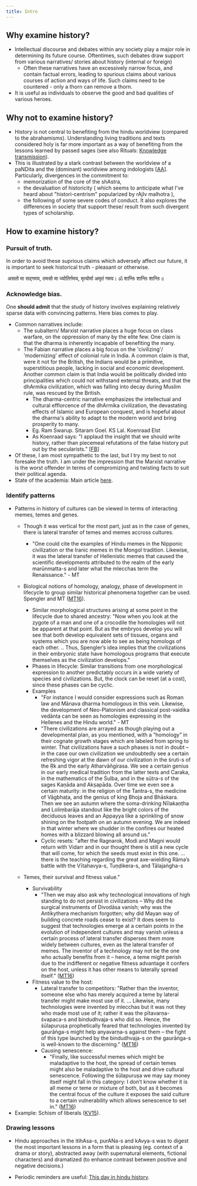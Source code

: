 ```yaml
---
title: Intro
---
```

  

## Why examine history?

- Intellectual discourse and debates within any society play a major role in determining its future course. Oftentimes, such debates draw support from various narratives/ stories about history (internal or foreign)
    - Often these narratives have an excessively narrow focus, and contain factual errors, leading to spurious claims about various courses of action and ways of life. Such claims need to be countered - only a thorn can remove a thorn.
- It is useful as individuals to observe the good and bad qualities of various heroes.

## Why not to examine history?

- History is not central to benefiting from the hindu worldview (compared to the abrahamisms). Understanding living traditions and texts considered holy is far more important as a way of benefiting from the lessons learned by passed sages (see also Rituals: [Knowledge transmission](https://sites.google.com/site/hinduvichaarah/sanskarah/svacarah#TOC-Knowledge-transmission)).
- This is illustrated by a stark contrast between the worldview of a paNDita and the (dominant) worldview among indologists \[[AA](https://archive.org/stream/paNDit-papers/ScholasticismPanditTraditionalScholarshipInIndiaFestschriftOrCommeomorationParameswaraAithalAxelMichaelsarticles#page/n51/mode/2up)\]. Particularly, divergences in the commitment to:
    - memorization of the core of the shAstra,
    - the devaluation of historicity ( which seems to anticipate what I've heard about "histori-centrism" popularized by rAjIv malhotra ),
    - the following of some severe codes of conduct. It also explores the differences in society that support these/ result from such divergent types of scholarship.

## How to examine history?

### Pursuit of truth.  

In order to avoid these suprious claims which adversely affect our future, it is important to seek historical truth - pleasant or otherwise.

 असतो मा सद्गमय, तमसो मा ज्योतिर्गमय, मृत्योर्मा अमृतं गमय। ॐ शान्तिः शान्तिः शान्तिः॥

### Acknowledge bias.

One **should admit** that the study of history involves explaining relatively sparse data with convincing patterns. Here bias comes to play.

- Common narratives include:
    - The subaltern/ Marxist narrative places a huge focus on class warfare, on the oppression of many by the elite few. One claim is that the dharma is inherently incapable of benefiting the many.
    - The Fabian narrative places a big focus on the 'civilizing'/ 'modernizing' effect of colonial rule in India. A common claim is that, were it not for the British, the Indians would be a primitive, superstitious people, lacking in social and economic development. Another common claim is that India would be politically divided into principalities which could not withstand external threats, and that the dhArmika civilization, which was falling into decay during Muslim rule, was rescued by the British.
        - The dharma-centric narrative emphasizes the intellectual and cultural efflorcence of the dhArmika civilization, the devastating effects of Islamic and European conquest, and is hopeful about the dharma's ability to adapt to the modern world and bring prosperity to many.
        - Eg. Ram Swarup. Sitaram Goel. KS Lal. Koenraad Elst
        - As Koenraad says: "I applaud the insight that we should write history, rather than piecemeal refutations of the false history put out by the secularists." \[[FB](https://www.facebook.com/vikramvgarg/posts/10104784482166260?comment_id=10104785819960310&notif_t=like)\]
- Of these, I am most sympathetic to the last, but I try my best to not foresake the truth. I am under the impression that the Marxist narrative is the worst offender in terms of compromizing and twisting facts to suit their political agenda.
- State of the academia: Main article [here](https://sites.google.com/site/hinduvichaarah/vairinah/academic-subversion).

### Identify patterns

- Patterns in history of cultures can be viewed in terms of interacting memes, temes and genes.
    - Though it was vertical for the most part, just as in the case of genes, there is lateral transfer of temes and memes accross cultures.
        - "One could cite the examples of Hindu memes in the Nipponic civilization or the Iranic memes in the Mongol tradition. Likewise, it was the lateral transfer of Hellenistic memes that caused the scientific developments attributed to the realm of the early marūnmatta-s and later what the mlecchas term the Renaissance." - MT  
            
    - Biological notions of homology, analogy, phase of development in lifecycle to group similar historical phenomena together can be used. Spengler and MT ([MT16](https://manasataramgini.wordpress.com/2015/06/15/sulapuru%E1%B9%A3a-catvarakam-3-a-method-for-the-analysis-of-history/)).
        - Similar morphological structures arising at some point in the lifecycle due to shared ancestry: "Now when you look at the zygote of a man and one of a crocodile the homologies will not be apparent at that point. But as the embryos develop you will see that both develop equivalent sets of tissues, organs and systems which you are now able to see as being homologs of each other. .. Thus, Spengler’s idea implies that the civilizations in their embryonic state have homologous programs that execute themselves as the civilization develops."
        - Phases in lifecycle: Similar transitions from one morphological expression to another predictably occurs in a wide variety of species and civilizations. But, the clock can be reset (at a cost), since these phases can be cyclic.
        - Examples
            - "For instance I would consider expressions such as Roman law and Mānava dharma homologous in this vein. Likewise, the development of Neo-Platonism and classical post-vaidika vedānta can be seen as homologies expressing in the Hellenes and the Hindu world." - MT
            - "There civilizations are arrayed as though playing out a developmental plan, as you mentioned, with a ”homology” in their cognate growth stages which are labeled from spring to winter. That civilizations have a such phases is not in doubt – in the case our own civilization we undoubtedly see a certain refreshing vigor at the dawn of our civilization in the śruti-s of the Ṛk and the early Atharvāñgirasa. We see a certain genius in our early medical tradition from the latter texts and Caraka, in the mathematics of the Śulba, and in the sūtra-s of the sages Kaṇāda and Akṣapāda. Over time we even see a certain maturity: in the religion of the Tantra-s, the medicine of Vāgbhaṭa, and the genius of king Bhoja and Bhāskara. Then we see an autumn where the soma-drinking Nīlakaṇṭha and Loliṃbarāja standout like the bright colors of the deciduous leaves and an Appayya like a sprinkling of snow shining on the footpath on an autumn evening. We are indeed in that winter where we shudder in the confines our heated homes with a blizzard blowing all around us."
            - Cyclic resets: "after the Ragnarok, Modi and Magni would return with Vidarr and in our thought there is still a new cycle that will come, for which the seeds must exist in this one. ... there is the teaching regarding the great axe-wielding Rāma’s battle with the Vītahavya-s, Tuṇḍikera-s, and Tālajaṅgha-s
    - Temes, their survival and fitness value."
        - Survivability
            - "Then we may also ask why technological innovations of high standing to do not persist in civilizations – Why did the surgical instruments of Divodāsa vanish; why was the Antikythera mechanism forgotten; why did Mayan way of building concrete roads cease to exist? It does seem to suggest that technologies emerge at a certain points in the evolution of independent cultures and may vanish unless a certain process of lateral transfer disperses them more widely between cultures, even as the lateral transfer of memes. The inventor of a technology may not be the one who actually benefits from it – hence, a teme might perish due to the indifferent or negative fitness advantage it confers on the host, unless it has other means to laterally spread itself." ([MT16](https://manasataramgini.wordpress.com/2015/06/15/sulapuru%E1%B9%A3a-catvarakam-3-a-method-for-the-analysis-of-history/))
        - Fitness value to the host:
            - Lateral transfer to competitors: "Rather than the inventor, someone else who has merely acquired a teme by lateral transfer might make most use of it. ... Likewise, many technologies were invented by mlecchas but it was not they who made most use of it; rather it was the pītavarṇa-śvapaca-s and bindudhvaja-s who did so. Hence, the śūlapuruṣa prophetically feared that technologies invented by gaurāṅga-s might help anyavarṇa-s against them – the fight of this type launched by the bindudhvaja-s on the gaurāṅga-s is well-known to the discerning." ([MT16](https://manasataramgini.wordpress.com/2015/06/15/sulapuru%E1%B9%A3a-catvarakam-3-a-method-for-the-analysis-of-history/))
            - Causing senescence:
                - "Finally, like successful memes which might be maladaptive to the host, the spread of certain temes might also be maladaptive to the host and drive cultural senescence. Following the śūlapuruṣa we may say money itself might fall in this category: I don’t know whether it is all meme or teme or mixture of both, but as it becomes the central focus of the culture it exposes the said culture to a certain vulnerability which allows senescence to set in." ([MT16](https://manasataramgini.wordpress.com/2015/06/15/sulapuru%E1%B9%A3a-catvarakam-3-a-method-for-the-analysis-of-history/))
- Example: Schism of liberals ([KV15](https://kashcidvipashcit.wordpress.com/2015/08/31/a-hindu-perspective-on-zoroastrians-schism-of-the-liberals-and-its-dangers/)).  
    

### Drawing lessons

- Hindu approaches in the itihAsa-s, purANa-s and kAvya-s was to digest the most important lessons in a form that is pleasing (eg. context of a drama or story), abstracted away (with supernatural elements, fictional characters) and dramatized (to enhance contrast between positive and negative decisions.)  
    
- Periodic reminders are useful: [This day in hindu history](https://docs.google.com/spreadsheets/d/1o7QW1xvvhiZCISiEItOtqnenZ_FerNN6EUsO4Qov998/edit#gid=0).